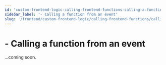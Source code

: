```yaml
---
id: 'custom-frontend-logic-calling-frontend-functions-calling-a-function-from-an-event'
sidebar_label: '- Calling a function from an event'
slug: '/frontend/custom-frontend-logic/calling-frontend-functions/calling-a-function-from-an-event'
---
```


# - Calling a function from an event

...coming soon.
